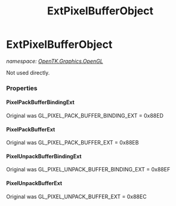 ﻿---
title: ExtPixelBufferObject
---

# ExtPixelBufferObject
_namespace: [OpenTK.Graphics.OpenGL](N-OpenTK.Graphics.OpenGL.html)_

Not used directly.



### Properties

#### PixelPackBufferBindingExt
Original was GL_PIXEL_PACK_BUFFER_BINDING_EXT = 0x88ED
#### PixelPackBufferExt
Original was GL_PIXEL_PACK_BUFFER_EXT = 0x88EB
#### PixelUnpackBufferBindingExt
Original was GL_PIXEL_UNPACK_BUFFER_BINDING_EXT = 0x88EF
#### PixelUnpackBufferExt
Original was GL_PIXEL_UNPACK_BUFFER_EXT = 0x88EC

